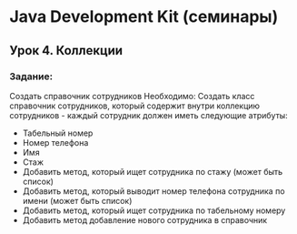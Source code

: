 # Java Development Kit (семинары)
## Урок 4. Коллекции
### Задание:

Создать справочник сотрудников
Необходимо:
Создать класс справочник сотрудников, который содержит внутри коллекцию 
сотрудников - каждый сотрудник должен иметь следующие атрибуты:
* Табельный номер
* Номер телефона
* Имя
* Стаж
* Добавить метод, который ищет сотрудника по стажу (может быть список)
* Добавить метод, который выводит номер телефона сотрудника по имени (может быть список)
* Добавить метод, который ищет сотрудника по табельному номеру
* Добавить метод добавление нового сотрудника в справочник